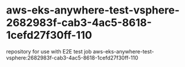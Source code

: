 # aws-eks-anywhere-test-vsphere-2682983f-cab3-4ac5-8618-1cefd27f30ff-110
repository for use with E2E test job aws-eks-anywhere-test-vsphere:2682983f-cab3-4ac5-8618-1cefd27f30ff-110
